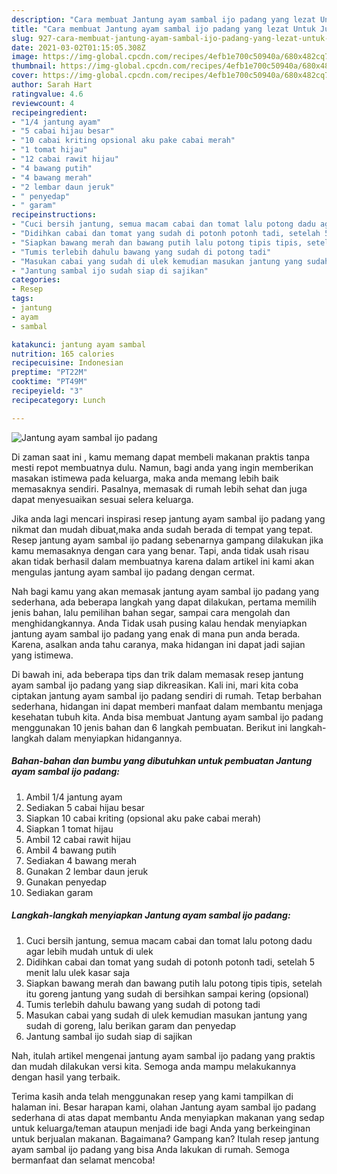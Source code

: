 ```yaml
---
description: "Cara membuat Jantung ayam sambal ijo padang yang lezat Untuk Jualan"
title: "Cara membuat Jantung ayam sambal ijo padang yang lezat Untuk Jualan"
slug: 927-cara-membuat-jantung-ayam-sambal-ijo-padang-yang-lezat-untuk-jualan
date: 2021-03-02T01:15:05.308Z
image: https://img-global.cpcdn.com/recipes/4efb1e700c50940a/680x482cq70/jantung-ayam-sambal-ijo-padang-foto-resep-utama.jpg
thumbnail: https://img-global.cpcdn.com/recipes/4efb1e700c50940a/680x482cq70/jantung-ayam-sambal-ijo-padang-foto-resep-utama.jpg
cover: https://img-global.cpcdn.com/recipes/4efb1e700c50940a/680x482cq70/jantung-ayam-sambal-ijo-padang-foto-resep-utama.jpg
author: Sarah Hart
ratingvalue: 4.6
reviewcount: 4
recipeingredient:
- "1/4 jantung ayam"
- "5 cabai hijau besar"
- "10 cabai kriting opsional aku pake cabai merah"
- "1 tomat hijau"
- "12 cabai rawit hijau"
- "4 bawang putih"
- "4 bawang merah"
- "2 lembar daun jeruk"
- " penyedap"
- " garam"
recipeinstructions:
- "Cuci bersih jantung, semua macam cabai dan tomat lalu potong dadu agar lebih mudah untuk di ulek"
- "Didihkan cabai dan tomat yang sudah di potonh potonh tadi, setelah 5 menit lalu ulek kasar saja"
- "Siapkan bawang merah dan bawang putih lalu potong tipis tipis, setelah itu goreng jantung yang sudah di bersihkan sampai kering (opsional)"
- "Tumis terlebih dahulu bawang yang sudah di potong tadi"
- "Masukan cabai yang sudah di ulek kemudian masukan jantung yang sudah di goreng, lalu berikan garam dan penyedap"
- "Jantung sambal ijo sudah siap di sajikan"
categories:
- Resep
tags:
- jantung
- ayam
- sambal

katakunci: jantung ayam sambal 
nutrition: 165 calories
recipecuisine: Indonesian
preptime: "PT22M"
cooktime: "PT49M"
recipeyield: "3"
recipecategory: Lunch

---
```



![Jantung ayam sambal ijo padang](https://img-global.cpcdn.com/recipes/4efb1e700c50940a/680x482cq70/jantung-ayam-sambal-ijo-padang-foto-resep-utama.jpg)

Di zaman  saat ini , kamu memang dapat membeli makanan praktis tanpa mesti repot membuatnya dulu. Namun, bagi anda yang ingin memberikan masakan istimewa pada keluarga, maka anda memang lebih baik memasaknya sendiri. Pasalnya, memasak di rumah lebih sehat dan juga dapat menyesuaikan sesuai selera keluarga.

Jika anda lagi mencari inspirasi resep jantung ayam sambal ijo padang yang nikmat dan mudah dibuat,maka anda sudah berada di tempat yang tepat. Resep jantung ayam sambal ijo padang  sebenarnya gampang dilakukan jika kamu memasaknya dengan cara yang benar. Tapi, anda tidak usah risau akan tidak berhasil dalam membuatnya 
karena dalam artikel ini kami akan mengulas jantung ayam sambal ijo padang dengan cermat.  



Nah bagi kamu yang akan memasak jantung ayam sambal ijo padang yang sederhana, ada beberapa langkah yang dapat dilakukan, pertama memilih jenis bahan, lalu pemilihan bahan segar, sampai cara mengolah dan menghidangkannya. Anda Tidak usah pusing kalau hendak menyiapkan jantung ayam sambal ijo padang yang enak di mana pun anda berada. Karena, asalkan anda  tahu caranya, maka hidangan ini dapat jadi sajian yang istimewa.

Di bawah ini, ada beberapa tips dan trik dalam memasak resep jantung ayam sambal ijo padang yang siap dikreasikan. Kali ini, mari kita coba ciptakan jantung ayam sambal ijo padang sendiri di rumah. Tetap berbahan sederhana, hidangan ini dapat memberi manfaat dalam membantu menjaga kesehatan tubuh kita. Anda bisa membuat Jantung ayam sambal ijo padang menggunakan 10 jenis bahan dan 6 langkah pembuatan. Berikut ini langkah-langkah dalam menyiapkan hidangannya.

<!--inarticleads1-->

##### Bahan-bahan dan bumbu yang dibutuhkan untuk pembuatan Jantung ayam sambal ijo padang:

1. Ambil 1/4 jantung ayam
1. Sediakan 5 cabai hijau besar
1. Siapkan 10 cabai kriting (opsional aku pake cabai merah)
1. Siapkan 1 tomat hijau
1. Ambil 12 cabai rawit hijau
1. Ambil 4 bawang putih
1. Sediakan 4 bawang merah
1. Gunakan 2 lembar daun jeruk
1. Gunakan  penyedap
1. Sediakan  garam




<!--inarticleads2-->

##### Langkah-langkah menyiapkan Jantung ayam sambal ijo padang:

1. Cuci bersih jantung, semua macam cabai dan tomat lalu potong dadu agar lebih mudah untuk di ulek
1. Didihkan cabai dan tomat yang sudah di potonh potonh tadi, setelah 5 menit lalu ulek kasar saja
1. Siapkan bawang merah dan bawang putih lalu potong tipis tipis, setelah itu goreng jantung yang sudah di bersihkan sampai kering (opsional)
1. Tumis terlebih dahulu bawang yang sudah di potong tadi
1. Masukan cabai yang sudah di ulek kemudian masukan jantung yang sudah di goreng, lalu berikan garam dan penyedap
1. Jantung sambal ijo sudah siap di sajikan




Nah, itulah artikel mengenai  jantung ayam sambal ijo padang  yang praktis dan mudah dilakukan versi kita. Semoga anda mampu melakukannya dengan hasil yang terbaik. 

Terima kasih anda telah menggunakan resep yang kami tampilkan di halaman ini. Besar harapan kami, olahan  Jantung ayam sambal ijo padang sederhana di atas dapat membantu Anda menyiapkan makanan yang sedap untuk keluarga/teman ataupun menjadi ide bagi Anda yang berkeinginan untuk berjualan makanan. Bagaimana? Gampang kan? Itulah resep jantung ayam sambal ijo padang yang bisa Anda lakukan di rumah. Semoga bermanfaat dan selamat mencoba!

